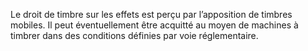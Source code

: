 Le droit de timbre sur les effets est perçu par l’apposition de timbres
mobiles.
Il peut éventuellement être acquitté au moyen de machines à timbrer dans des conditions définies par voie réglementaire.